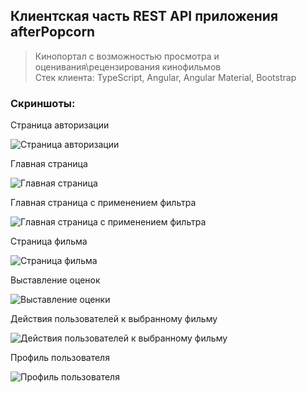 ## Клиентская часть REST API приложения afterPopcorn

> Кинопортал с возможностью просмотра и оценивания\рецензирования кинофильмов <br/>
> Стек клиента: TypeScript, Angular, Angular Material, Bootstrap

### Скриншоты:
Страница авторизации

<image src="https://imgur.com/5VAqHm2.jpg" alt="Страница авторизации">
  
Главная страница

<image src="https://imgur.com/pdKH5bm.jpg" alt="Главная страница">

Главная страница с применением фильтра

<image src="https://imgur.com/1j9cunn.jpg" alt="Главная страница с применением фильтра">

Страница фильма

<image src="https://imgur.com/9agQAjW.jpg" alt="Страница фильма">

Выставление оценок

<image src="https://imgur.com/gdvxAFR.jpg" alt="Выставление оценки">

Действия пользователей к выбранному фильму

<image src="https://imgur.com/fnZlQ6O.jpg" alt="Действия пользователей к выбранному фильму">

Профиль пользователя

<image src="https://imgur.com/v4zbZw2.jpg" alt="Профиль пользователя">
